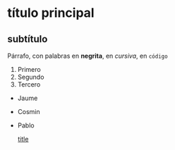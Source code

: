 # título principal
## subtítulo
Párrafo, con palabras en **negrita**, en *cursiva*, en `código`

1. Primero
2. Segundo
3. Tercero

- Jaume
- Cosmin
- Pablo

  [title](https://www.youtube.com/watch?v=dQw4w9WgXcQ)
